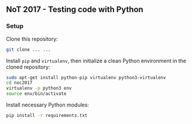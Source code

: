 ## NoT 2017 - Testing code with Python

### Setup
Clone this repository:
```bash
git clone ... ...
```

Install `pip` and `virtualenv`, then initialize a clean Python environment in 
the cloned repository:
```bash
sudo apt-get install python-pip virtualenv python3-virtualenv
cd noc2017
virtualenv -p python3 env
source env/bin/activate
```

Install necessary Python modules:
```bash
pip install -r requirements.txt
```
